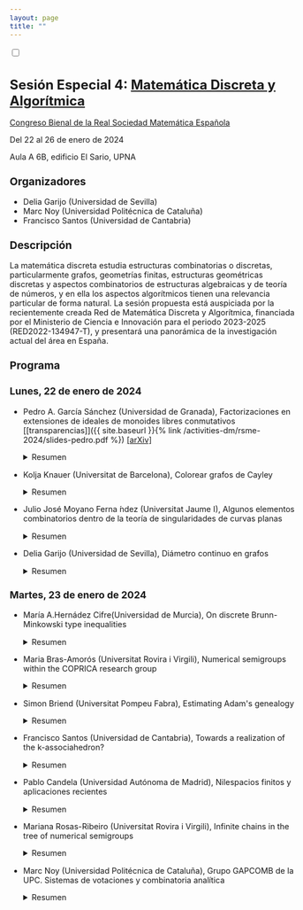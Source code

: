 ```yaml
---
layout: page
title: ""
---
```

<input type="checkbox" class="sidebar-checkbox" id="sidebar-checkbox">

<style type="text/css">

h1 {
  font-size: 1.5rem;
}
h2 {
  margin-top: 1.5rem;
  font-size: 1.2rem;
}
h3 {
  margin-top: 1.5rem;
  font-size: 1.1rem;
}
h4, h5, h6 {
  margin-top: 1rem;
  font-size: 1rem;
}

body, td {
   font-size: 0.9rem;
}

.container {
    max-width: 56rem;
    }
    @media (min-width: 38em) {
    .container {
        max-width: 38rem;
    }
    }
    @media (min-width: 56em) {
    .container {
        max-width: 56rem;
    }
}

</style>

# Sesión Especial 4: [Matemática Discreta y Algorítmica](https://2024.bienalrsme.com/sites/default/files/S4%20MatDiscretaAlgoritmica.pdf)
[Congreso Bienal de la Real Sociedad Matemática Española](https://2024.bienalrsme.com/)

Del 22 al 26 de enero de 2024

Aula A 6B, edificio El Sario, UPNA

##  Organizadores
- Delia Garijo (Universidad de Sevilla)
- Marc Noy (Universidad Politécnica de Cataluña)
- Francisco Santos (Universidad de Cantabria)

## Descripción
La matemática discreta estudia estructuras combinatorias o discretas, particularmente grafos, geometrías finitas, estructuras geométricas discretas y aspectos combinatorios de estructuras algebraicas y de teoría de números, y en ella los aspectos algorítmicos tienen una relevancia particular de forma natural. La sesión propuesta está auspiciada por la recientemente creada Red de Matemática Discreta y Algorítmica, financiada por el Ministerio de Ciencia e Innovación para el periodo 2023-2025 (RED2022-134947-T), y presentará una panorámica de la investigación actual del área en España.

## Programa

### Lunes, 22 de enero de 2024

- Pedro A. García Sánchez (Universidad de Granada), Factorizaciones en extensiones de ideales de monoides libres conmutativos [[transparencias]]({{ site.baseurl }}{% link /activities-dm/rsme-2024/slides-pedro.pdf %}) [[arXiv]](https://arxiv.org/abs/2311.06901)
    <details>
    <summary>Resumen</summary>
    <p>En esta charla estudiaremos submonoides de $(\mathbb{N}^{(I)},+)$, con $I$ un conjunto de enteros, que cumplen (1)  la suma de dos huecos es o bien un hueco o un átomo o la suma de dos átomos, y (2) la suma de un hueco y un átomo es un átomo o la suma de dos átomos.  Todos estos monoides son de la forma $\{0\}\cup (X+\mathbb{N}^{(I)})$, con $X\subseteq \mathbb{N}^{(I)}$.</p>

    <p>Nos centraremos en el estudio de algunos invariantes de factorización en estos monoides. 
    Probamos que el máximo de los conjuntos Delta es a lo sumo uno, con lo que o bien son monoides de factorización media o única, o las longitudes de las factorizaciones de cualquier elemento conforman un intervalo de enteros. También probaremos que la catenariedad es a lo sumo cuatro. Para ello será crucial demostrar que los grados de Betti de estos monoides son suma de a lo sumo de tres átomos. Daremos cotas inferiores y superiores para la $\omega$-primalidad en estos monoides.</p>

    <p>Este trabajo es una continuación de [1], y está dedicado a su autor.</p>
    <strong>Referencias</strong>
    <br>
    [1] N. Baeth, Complement-Finite Ideals. In: JL. Chabert, M. Fontana, S. Frisch, S. Glaz, K. Johnson, (eds) Algebraic, Number Theoretic, and Topological Aspects of Ring Theory. Springer, Cham, (2023).
    <br>
    [2] A. Geroldinger, F. Halter-Koch, Non-unique factorizations. Algebraic, combinatorial and analytic theory. Pure and Applied Mathematics (Boca Raton), 278. Chapman & Hall/CRC, Boca Raton, FL, (2006).
    <br>
    <strong>Agradecimientos</strong>
    <br>
    Esta investigación se ha llevado a cabo con la financiación del grupo FQM–343 y del Proyecto de Excelencia ProyExcel_00868 de la Junta de Andalucía, el proyecto PID2022-138906NB-C21 financiado por MCIN/AEI/10.13039/501100011033 y fondos FEDER, además de por el MICINN, a través del “Programa Severo Ochoa y María de Maeztu para Centros y Unidades de Excelencia” (CEX2020-001105-M) y la RED2022-134947-T, financiada por la Agencia Estatal de Investigación.
    <br>
    <br>
    </details>

- Kolja Knauer (Universitat de Barcelona), Colorear grafos de Cayley
    <details>
    <summary>Resumen</summary>
    <p>Un grafo de Cayley $\mathrm{Cay}(G,C)$ de un grupo finito $G$ is <em>minimal</em> si $C$ es un conjunto generador de $G$ minimal por inclusion. En los setentas Babai [1] discute por primera vez el problema de determinar el número cromático de un grafo de Cayley minimal y propone una conjetura fuerte que implicaría que todos estos grafos tienen numero cromático acotado por una constante global. En este trabajo mostramos que esta conjetura fuerte es falsa. Sin embargo también mostramos que todo grafo minimal de un grupo nilpotente o dihedral generalizado tiene numero cromático a lo mucho tres. También encontramos grafos minimales de Cayley con numero cromático cuatro y mostramos que eso es lo mas alto posible hasta orden $215$. Nótese que veinte años más tarde el mismo Babai [2] propuso otra conjetura fuerte que implica que existen familias de grafos minimales de Cayley con numero cromático no acotado. Esta sigue abierta.</p>
    <strong>Referencias</strong>
    <br>
    [1] L. Babai, Chromatic number and subgraphs of Cayley graphs, Theor. Appl. Graphs, Proc. Kalamazoo 1976, Lect. Notes Math. 642, 10-22 (1978), 1978.
    <br>
    [2] L. Babai, Automorphism groups, isomorphism, reconstruction, in Handbook of combinatorics. Vol. 1-2, Amsterdam: Elsevier (North-Holland); Cambridge, MA: MIT Press, 1995, pp. 1447-1540.
    <br><br>
    </details>

- Julio José Moyano Ferna ́ndez (Universitat Jaume I), Algunos elementos combinatorios dentro de la teoría de singularidades de curvas planas
    <details>
    <summary>Resumen</summary>
    <p>Algunos de los invariantes usados en la clasificación topológica de las singularidades de curvas planas poseen una naturaleza combinatoria; ejemplos de ello son el semigrupo de valores o la serie de Poincaré asociados a la singularidad (ver e.g. [4] y los trabajos allí referenciados).</p>

    <p>Esta conferencia tiene como objetivo presentar a la comunidad de <em>Matemática discreta y algorítmica</em> ambos objetos combinatorios, además de los resultados más interesantes o novedosos concernientes a los mismos dentro de la teoría de singularidades de curvas planas: destacaremos la relación de la serie de Poincaré con la función zeta de Stöhr en un contexto de singularidades de curvas definidas sobre cuerpos finitos, demostrada por Delgado y el autor [3], su coincidencia con el polinomio de Alexander en el caso de curvas complejas (resultado debido a Campillo, Delgado y Gusein-Zade [2]), así como los avances recientes del autor con P. Almirón [1] analizando la naturaleza de esta igualdad.</p>
    <strong>Referencias</strong>
    <br>
    [1] P. Almirón, J.J. Moyano Fernández (2023). The intrinsic topological nature of the Poincaré series of a plane curve singularity. Preprint, arXiv:2302.12079v2.
    <br>
    [2] A. Campillo, F. Delgado, S.M. Gusein-Zade (2003). The Alexander polynomial of a plane curve singularity via the ring of functions on it. Duke Math. J. 117(1), 125-156.
    <br>
    [3] F. Delgado, J.J. Moyano Fernández (2009). On the relation between the generalized Poincaré series and the Stöhr zeta function. Proc. Am. Math. Soc. 137(1), 51-59.
    <br>
    [4] J.J. Moyano Fernández (2022). Generalized Poincaré series for plane curva singularities. In: C. Galindo et al., $p$-adic Analysis, Arithmetic and Singularities. Contemp. Math., vol. 778, 25-69.
    <br><br>
    </details>

- Delia Garijo (Universidad de Sevilla), Diámetro continuo en grafos
    <details>
    <summary>Resumen</summary>
    <p>Los <em>problemas de aumento</em> en grafos han sido ampliamente estudiados para medidas relacionadas con distancias, como el diámetro o la dilación. El objetivo en estos problemas es añadir un conjunto mínimo de aristas al grafo (o de mínimo peso) de forma que se satisfaga una condición establecida sobre el parámetro en estudio, por ejemplo, la disminución del diámetro del grafo resultante con respecto al original.
    Si se considera el lugar geométrico de la realización de un grafo en algún espacio euclídeo, surge la posibilidad de permitir que los extremos de las aristas insertadas sean, no ya vértices, sino puntos cualesquiera que estén sobre las aristas del grafo. Se pasa por tanto de considerar un número finito de distancias (entre pares de vértices) a tratar con un número infinito (entre pares de puntos de dicho lugar geométrico). Este salto de lo que llamamos la <em>versión discreta</em> del problema a la <em>versión continua</em> ha despertado mucho interés en los últimos años, no solo en problemas de aumento, sino en diversos tipos de problemas de grafos.</p>

    <p>En esta charla nos centraremos en la versión continua de problemas relacionados con el diámetro del grafo. Ilustraremos elementos que hacen muy difícil este salto "del discreto al continuo" y que provocan que los avances en esta línea de investigación estén siendo muy lentos. También plantearemos diversas cuestiones que serían interesantes de aproximar.</p>

    <p>Esta charla se enmarca en una serie de trabajos con distintos coautores: J. Cáceres (U. Almería), Fabian Klute (UPC), Alberto Márquez (U. Sevilla), Irene Parada (UPC), Rodrigo Silveira (UPC).</p>
    <strong>Agradecimientos</strong>
    <br>
    Financiado por MICINN a través del proyecto PID2019-104129GB-I00/MCIN/AEI/10.13039/501100011033.
    <br><br>
    </details>

### Martes, 23 de enero de 2024

- María A.Hernádez Cifre(Universidad de Murcia), On discrete Brunn-Minkowski type inequalities
    <details>
    <summary>Resumen</summary>
    <p>The well-known Brunn-Minkowski inequality states that for a pair of convex bodies (i.e., non-empty compact and convex sets) $K,L\subset{\Bbb R}^n$, the functional $\mathrm{vol}\bigl((1-\lambda)K+\lambda L\bigr)^{1/n}$ is concave in $\lambda\in(0,1)$, where $\mathrm{vol}(\,\cdot)$ represents the volume (Lebesgue measure) and $+$ is the Minkowski (vectorial) addition.</p>

    <p>The $L_p$ version (for $p\geq 1$) of the Brunn-Minkowski inequality was originally proven by Firey in the 60's in the setting of convex bodies containing the origin, and was recently extended to arbitrary non-empty compact sets by Lutwak, Yang and Zhang in 2012. It asserts that for non-empty compact sets $K,L\subset{\Bbb R}^n$ and $\lambda\in(0,1)$,
    \[
    \mathrm{vol}\bigl((1-\lambda)\cdot K +_p \lambda\cdot L\bigr)^{p/n}\geq(1-\lambda)\mathrm{vol}(K)^{p/n}+\lambda\mathrm{vol}(L)^{p/n}.
    \]
    When $p=0$ (or even $0<p<1$), the conjectured log-Brunn-Minkowski inequality for centrally symmetric convex bodies, namely, $\mathrm{vol}\bigl((1-\lambda)\cdot K+_0\lambda\cdot L\bigr) \geq\mathrm{vol}(K)^{1-\lambda}\mathrm{vol}(L)^\lambda$, is known to be true only in the plane
    and for particular families of sets.</p>

    <p>Nowadays there is a growing interest in getting discrete counterparts of classical inequalities, i.e., discrete analogues in which, either convex bodies and volume are replaced by finite sets of points and cardinality $|\,\cdot|$, respectively, or just the volume is replaced by the so-called {\it lattice-point enumerator} $\mathrm{G}(\,\cdot)$, which is defined as $\mathrm{G}(M)=|M\cap\mathbb{Z}^n|$. Of course, the Brunn-Minkowski inequality is one of the first results to be considered in this discrete setting. In this talk we will discuss discrete analogues of the above-mentioned results in the setting of the lattice point enumerator.</p>

    <strong>Referencias</strong>
    <br>
    [1] D. Iglesias, J. Yepes Nicolás, A. Zvavitch (2020).  Brunn-Minkowski type inequalities for the lattice point enumerator. Adv. Math. 370, 107193.
    <br>
    [2] M. A. Hernández Cifre, E. Lucas, J. Yepes Nicolás (2022). On discrete $L_p$ Brunn-Minkowski type inequalities. RACSAM 116, Article 164.
    <br>
    [3] M. A. Hernández Cifre, E. Lucas (2022). On discrete log-Brunn-Minkowski type inequalities. SIAM J. Discrete Math. 36, 1748-1760.
    <br><br>
    </details>

- Maria Bras-Amorós (Universitat Rovira i Virgili), Numerical semigroups within the COPRICA research group
    <details>
    <summary>Resumen</summary>
    <p>A numerical semigroup is a subset of the positive integers $\mathbb{N}$ together with $0$, closed under addition, and with a finite complement in $\mathbb{N}\cup\{0\}$. The number of gaps is its genus. Numerical semigroups arise in algebraic geometry, coding theory, privacy models, and in musical analysis. It is one of the main topics of the research group COPRICA at Universitat Rovira i Virgili. We will explain some classical problems on which we contributed or are currently working related to numerical semigroups and their counting by genus.</p>

    <strong>Agradecimientos</strong>
    <br>
    This work is supported by the grant PID2021-124928NB-I00 and 2021SGR00115.
    <br><br>
    </details>

- Simon Briend (Universitat Pompeu Fabra), Estimating Adam's genealogy
    <details>
    <summary>Resumen</summary>
    <p>Growing random structures are ever more present in our lives, be it in information technologies, social networks, epidemiology, genomics etc. Propagation phenomena can be modelled by randomly growing graphs and in particular, recursive trees. These random models account for the growth over time of a network resulting from an attachment or spreading process. However, the history of this process is often hidden and only a snapshot of the network is observed in the present-day. Retrieving information from the past of the network can shed light on the origin of an infection or a fake news, and explain the current network structure. In this talk I will present methods estimating the order of arrival of the vertices in a recursive tree. Specifically, we study two fundamental random recursive tree models: the uniform attachment model and the linear preferential attachment model. I will start by presenting an order estimator based on the Jordan centrality measure and defining a parametric family of risk measures to quantify the quality of the ordering procedure. Then, I will establish a minimax lower bound for this problem based on the shape exchangeability of these recursive trees, and demonstrate that the proposed estimator is near-optimal. Finally, I will also consider alternative ordering procedures based on degree centrality, spectral method and a peeling strategy and conclude by displaying numerical evidences that the Jordan ordering is the best performer for our measure of error.</p>
    </details>

- Francisco Santos (Universidad de Cantabria), Towards a realization of the k-associahedron?
    <details>
    <summary>Resumen</summary>
    <p>A subset of  $k+1$ diagonals of the $n$-gon is called a $(k+1)$-crossing if thyy all mutually cross, and a general subset is called $(k+1)$-crossing free if it does not contain a $k$-crossing.  $(k+1)$-crossing free subsets form a simplicial complex that we call the $k$-associahedron and denote $Ass_k(n)$ since for $k=1$ one recovers the (simplicial) associahedron. The $k$-associahedron is known to be a shellable sphere and conjectured to be polytopal [2] . It is also a subword complex in the root system of the $A$ and, moreover, every (spherical) subword complex is a link in some $k$-associahedron. In particular, polytopality of $k$-associahedra would imply the same for spherical subword complexes (in type $A$), a question asked by Knutson and Miller [3] .</p>

    <p>The dimension of the $k$-associahedron  coincides with that of any abstract rigidity matrix of dimension $2k$ on $n$ elements. This made Pilaud and Santos [4] conjecture that $k$-triangulations are generically isostatic graphs in dimension $2k$, in the usual bar-and-joint rigidity theory, as a step towards the construction of the $k$-associahedron via the corresponding rigidity matrix. We explore this possibility [1] .</p>

    <strong>Referencias</strong>
    <br>
    [1]Luis Crespo Ruiz, Francisco Santos. Multitriangulations and tropical Pfaffians. Preprint, 29 pages, March 2022. arXiv:2203.04633
    <br>
    [2] Jakob Jonsson, Generalized triangulations and diagonal-free subsets of stack polyominoes, J. Comb. Theory Ser. A 112(1), 117-142 (2005).

    [3] Allen Knutson and Ezra Miller. Subword complexes in Coxeter groups. Adv. Math., 184(1) (2004), 161-176.

    [4] Vincent Pilaud, Francisco Santos, Multitriangulations as Complexes of Star Polygons, Discrete Comput. Geom. 41 (2009), 284-317.
    <br><br>
    </details>

- Pablo Candela (Universidad Autónoma de Madrid),  Nilespacios finitos y aplicaciones recientes
    <details>
    <summary>Resumen</summary>
    <p>El análisis de las normas de Gowers es uno de los temas más activos de la combinatoria aritmética desde finales de los años 1990, gracias especialmente a las nuevas extensiones que ofrece del análisis de Fourier discreto. Recientemente, este tema recibió un nuevo impulso basado en interesantes preguntas y conjeturas de Jamneshan, Shalom y Tao. Una de estas cuestiones concierne a las normas de Gowers en el ámbito discreto de grupos abelianos finitos con exponente acotado [1, Question 1.9]. Hablaremos de avances recientes en esta dirección (en colaboración con González-Sánchez y Szegedy), que la conectan con una nueva rama de la teoría de los nilespacios. Aprovecharemos para ofrecer una breve introducción a esta joven teoría, y en particular a los nilespacios finitos, que abren nuevas direcciones de investigación en matemática discreta.</p>

    <strong>Referencias</strong>
    <br>
    [1] A. Jamneshan, O. Shalom, T. Tao, The structure of totally disconnected Host--Kra--Ziegler factors, and the inverse theorem for the $U^k$ Gowers uniformity norms on finite abelian groups of bounded torsion, preprint (2023). [arXiv:2303.04860](https://arxiv.org/pdf/2303.04860.pdf)
    <br><br>
    </details>

-  Mariana Rosas-Ribeiro (Universitat Rovira i Virgili),  Infinite chains in the tree of numerical semigroups
    <details>
    <summary>Resumen</summary>
    <p>A numerical semigroup is a submonoid of the additive monoid $\mathbb{N}$ with finite complement in $\mathbb{N}$. The cardinality of the complement of a numerical semigroup is its genus and its smallest non-zero element is the multiplicity. For a given positive integer $g$, there is a limited amount of numerical semigroups that have genus $g$. There is no formula for the number $n_g$ of numerical semigroups of genus $g$, but in 2008 Bras-Amorós [1] conjectured that as $g$ grows $n_g$ grows Fibonacci-like. One of the tools to study the growth of this $n_g$ sequence is the tree of numerical semigroups, that organizes all the numerical semigroups in such a way that each level $g$ of the tree is formed by the numerical semigroups of genus $g$. In this tree there are nodes that have infinite descendants. In [2], the authors characterize these nodes (numerical semigroups) using the greatest common divisor of the first elements of the numerical semigroup. The collection formed by a numerical semigroup and its infinitely many descendants, if applicable, is an infinite chain. In this talk we show that at each level of the tree there are more nodes which are not in an infinite chain than the other way around. Furthermore, we find a self-replicating behavior in the subtrees formed by numerical semigroups with fixed multiplicity $m$. With this, we can determine the number of numerical semigroups that have infinitely many descendants, genus $g$ and multiplicity $m\leq7$.</p>

    <strong>Referencias</strong>
    <br>
    [1]  M. Bras-Amorós (2008). Fibonacci-like behavior of the number of numerical semigroups of a given genus. Semigroup Forum, 76, pp. 379-384.
	<br>
    [2] M. Bras-Amorós, S. Bulygin (2009). Towards a better understanding of the semigroup tree. Semigroup Forum, 79, 561-574.
    <br>

    <strong>Agradecimientos</strong>
    The first author was supported by the Catalan government under grant 2021 FISDUR 00189. Both authors were supported by the Spanish government under grant PID2021-124928NB-I00, and by the Catalan government under grant 2021 SGR 00115.
    <br><br>
    </details>

-  Marc Noy (Universidad Politécnica de Cataluña), Grupo GAPCOMB de la UPC. Sistemas de votaciones y combinatoria analítica
    <details>
    <summary>Resumen</summary>
    <p>En la charla se dará una breve descripción del grupo de investigación <em>Combinatoria Geométrica, Algebraica  y Probabilística</em> (GAPCOMB) de la  Universidad Politécnica de Cataluña.
    A continuación se presentará un trabajo en curso sobre sistemas  de votaciones que utiliza funciones generadoras y métodos analíticos, en colaboración con Emma Caizerges, Fran\c{c}ois Durand, élie de Panafieu (Nokia Bell Labs, France) y Vlady Ravelomanana (Université Paris-Cité).</p>

    <p>Consideramos un sistema de votación con $m$ electores y $n$ candidatos. Cada elector ordena de forma estricta sus preferencias de  los $n$ candidatos. Se dice que el candidato $C$ es un ganador de Condorcet [1] si la mayoría de electores (suponemos $n$ impar para evitar empates) prefiere $C$ a cualquier otro candidato. Suponiendo que cada elector elige el orden de los candidatos de forma aleatoria e  independiente, un problema ampliamente estudiado es la probabilidad $p_m$ de que haya un ganador de Condorcet cuando $n\to \infty$. Claramente $p_2=1$. Se sabe que $p_3 = \frac{3}{4}+ \frac{3}{2\pi } \arcsin(1/3) \approx 0.9123$ y que $p_m \to 0$ cuando $m \to \infty$.</p>

    <p>En este trabajo codificamos las preferencias de los electores mediante una función generadora racional $F(x_1,\dots,x_{m-1})$. La probabilidad  de que exista un ganador de Condorcet se pude expresar en términos del coeficiente de $x_1^{n/2}x_2^{n/2}\cdots x_{m-1}^{n/2}$ en $F(x_1,\dots,x_{m-1})$. Utilizando métodos analíticos se puede estimar dicha probabilidad con precisión. Esto proporciona un nuevo  método para estudiar este y otros problemas de sistemas de votaciones.</p>

    <strong>Referencias</strong>
    <br>
    [1] W. Gehrlein (2006). Condorcet's Paradox. Springer.
    <br><br>
    </details>
